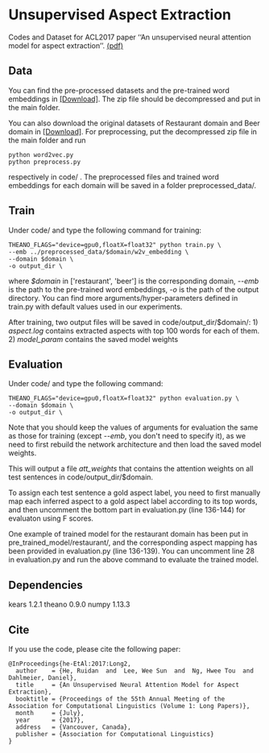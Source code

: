 # Unsupervised Aspect Extraction
Codes and Dataset for ACL2017 paper ‘‘An unsupervised neural attention model for aspect extraction’’. [(pdf)](http://aclweb.org/anthology/P/P17/P17-1036.pdf)

## Data
You can find the pre-processed datasets and the pre-trained word embeddings in [[Download]](https://drive.google.com/open?id=1L4LRi3BWoCqJt5h45J2GIAW9eP_zjiNc). The zip file should be decompressed and put in the main folder.

You can also download the original datasets of Restaurant domain and Beer domain in [[Download]](https://drive.google.com/open?id=1qzbTiJ2IL5ATZYNMp2DRkHvbFYsnOVAQ). For preprocessing, put the decompressed zip file in the main folder and run 
```
python word2vec.py
python preprocess.py
```
respectively in code/ . The preprocessed files and trained word embeddings for each domain will be saved in a folder preprocessed_data/.

## Train
Under code/ and type the following command for training:
```
THEANO_FLAGS="device=gpu0,floatX=float32" python train.py \
--emb ../preprocessed_data/$domain/w2v_embedding \
--domain $domain \
-o output_dir \
```
where *$domain* in ['restaurant', 'beer'] is the corresponding domain, *--emb* is the path to the pre-trained word embeddings, *-o* is the path of the output directory. You can find more arguments/hyper-parameters defined in train.py with default values used in our experiments.

After training, two output files will be saved in code/output_dir/$domain/: 1) *aspect.log* contains extracted aspects with top 100 words for each of them. 2) *model_param* contains the saved model weights

## Evaluation
Under code/ and type the following command:
```
THEANO_FLAGS="device=gpu0,floatX=float32" python evaluation.py \
--domain $domain \
-o output_dir \
```
Note that you should keep the values of arguments for evaluation the same as those for training (except *--emb*, you don't need to specify it), as we need to first rebuild the network architecture and then load the saved model weights.

This will output a file *att_weights* that contains the attention weights on all test sentences in code/output_dir/$domain.

To assign each test sentence a gold aspect label, you need to first manually map each inferred aspect to a gold aspect label according to its top words, and then uncomment the bottom part in evaluation.py (line 136-144) for evaluaton using F scores.

One example of trained model for the restaurant domain has been put in pre_trained_model/restaurant/, and the corresponding aspect mapping has been provided in evaluation.py (line 136-139). You can uncomment line 28 in evaluation.py and run the above command to evaluate the trained model.

## Dependencies
kears 1.2.1
theano 0.9.0
numpy 1.13.3

## Cite
If you use the code, please cite the following paper:
```
@InProceedings{he-EtAl:2017:Long2,
  author    = {He, Ruidan  and  Lee, Wee Sun  and  Ng, Hwee Tou  and  Dahlmeier, Daniel},
  title     = {An Unsupervised Neural Attention Model for Aspect Extraction},
  booktitle = {Proceedings of the 55th Annual Meeting of the Association for Computational Linguistics (Volume 1: Long Papers)},
  month     = {July},
  year      = {2017},
  address   = {Vancouver, Canada},
  publisher = {Association for Computational Linguistics}
}
```






